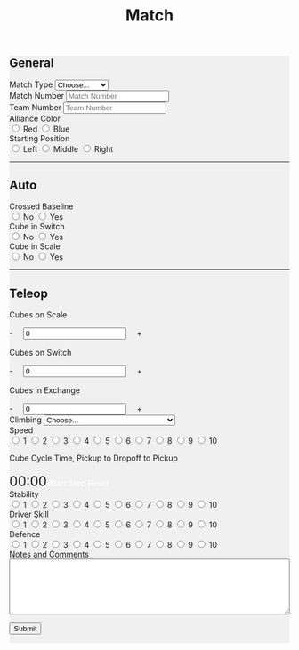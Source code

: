 ﻿---
layout: default
title: Match
---
<div class="container-fluid" style="background-color: #f0f0f0; margin-bottom: 15px">
	<form>
		<div class="row">
			<div class="col-md">
				<h2>General</h2>
			</div>
		</div>
		<div class="row">
			<div class="col-md">
				<label class="mr-sm-2" for="matchType">Match Type</label>
				<select class="custom-select mr-sm-2" id="matchType">
					<option selected>Choose...</option>
					<option value="p">Practice</option>
					<option value="q">Qualification</option>
				</select>
			</div>
			<div class="col-md">
				<label class="mr-sm-2" for="matchNumber">Match Number</label>
				<input id="matchNumber" type="tel" class="form-control" placeholder="Match Number">
			</div>
			<div class="col-md">
				<label class="mr-sm-2" for="teamNumber">Team Number</label>
				<input id="teamNumber" type="tel" class="form-control" placeholder="Team Number">
			</div>
		</div>
		<div class="row">
			<div class="col">
				<label class="mr-sm-2" style="display: block" for="allianceColor">Alliance Color</label>
				<div id="allianceColor" class="btn-group btn-group-toggle" data-toggle="buttons">
					<label class="btn btn-danger">
						<input type="radio" value="red" name="allianceColor" id="allianceColorRed" autocomplete="off"> Red
					</label>
					<label class="btn btn-primary">
						<input type="radio" value="blue" name="allianceColor" id="allianceColorBlue" autocomplete="off"> Blue
					</label>
				</div>
			</div>
			<div class="col">
				<label class="mr-sm-2" style="display: block" for="startingPosition">Starting Position</label>
				<div id="startingPosition" class="btn-group btn-group-toggle" data-toggle="buttons">
					<label class="btn btn-secondary">
						<input type="radio" value="left" name="startingPosition" id="startingPositionLeft" autocomplete="off"> Left
					</label>
					<label class="btn btn-secondary">
						<input type="radio" value="middle" name="startingPosition" id="startingPositionMiddle" autocomplete="off"> Middle
					</label>
					<label class="btn btn-secondary">
						<input type="radio" value="right" name="startingPosition" id="startingPositionRight" autocomplete="off"> Right
					</label>
				</div>
			</div>
		</div>
				<hr/>
				<div class="row">
					<div class="col-md">
						<h2>Auto</h2>
					</div>
				</div>
				<div class="row">
					<div class="col">
						<label class="mr-sm-2" style="display: block" for="autoCrossedBaseline">Crossed Baseline</label>
						<div id="autoCrossedBaseline" class="btn-group btn-group-toggle" data-toggle="buttons">
							<label class="btn btn-secondary">
								<input type="radio" value="0" name="autoCrossedBaseline" id="autoBaselineNo" autocomplete="off"> No
							</label>
							<label class="btn btn-secondary">
								<input type="radio" value="1" name="autoCrossedBaseline" id="autoBaselineYes" autocomplete="off"> Yes
							</label>
						</div>
					</div>
					<div class="col">
						<label class="mr-sm-2" style="display: block" for="autoSwitch">Cube in Switch</label>
						<div id="autoSwitch" class="btn-group btn-group-toggle" data-toggle="buttons">
							<label class="btn btn-secondary">
								<input type="radio" value="0" name="autoSwitch" id="autoSwitchNo" autocomplete="off"> No
							</label>
							<label class="btn btn-secondary">
								<input type="radio" value="1" name="autoSwitch" id="autoSwitchYes" autocomplete="off"> Yes
							</label>
						</div>
					</div>
					<div class="col">
						<label class="mr-sm-2" style="display: block" for="autoScale">Cube in Scale</label>
						<div id="autoSwitch" class="btn-group btn-group-toggle" data-toggle="buttons">
							<label class="btn btn-secondary">
								<input type="radio" value="0" name="autoScale" id="autoScaleNo" autocomplete="off"> No
							</label>
							<label class="btn btn-secondary">
								<input type="radio" value="1" name="autoScale" id="autoScaleYes" autocomplete="off"> Yes
							</label>
						</div>
					</div>
				</div>
				<hr/>
				<div class="row">
					<div class="col-md">
						<h2>Teleop</h2>
					</div>
				</div>
				<div class="row">
					<div class="col-md">
						<label style="margin-bottom: 0px" for="teleopScaleCubes">Cubes on Scale</label>
					</div>
				</div>
				<div class="row" style="margin-top:15px">
					<div class="col-md input-group">
						<a onclick="modifyScale_qty(-1)" class="btn btn-danger btn-lg" style="width: 50px; height: 50px; margin-right: 15px;" role="button">-</a>
						<input id="teleopScaleCubes" type="tel" class="form-control" value="0">
						<a onclick="modifyScale_qty(1)" class="btn btn-success btn-lg" style="width: 50px; height: 50px; margin-left: 15px;" role="button">+</a>
					</div>
				</div>
				<div class="row" style="margin-top:15px">
					<div class="col-md">
						<label style="margin-bottom: 0px" for="teleopSwitchCubes">Cubes on Switch</label>
					</div>
				</div>
				<div class="row" style="margin-top:15px">
					<div class="col-md input-group">
						<a onclick="modifySwitch_qty(-1)" class="btn btn-danger btn-lg" style="width: 50px; height: 50px; margin-right: 15px;" role="button">-</a>
						<input id="teleopSwitchCubes" type="tel" class="form-control" value="0">
						<a onclick="modifySwitch_qty(1)" class="btn btn-success btn-lg" style="width: 50px; height: 50px; margin-left: 15px;" role="button">+</a>
					</div>
				</div>
				<div class="row" style="margin-top:15px">
					<div class="col-md">
						<label style="margin-bottom: 0px" for="teleopExchangeCubes">Cubes in Exchange</label>
					</div>
				</div>
				<div class="row" style="margin-top:15px">
					<div class="col-md input-group">
						<a onclick="modifyExchange_qty(-1)" class="btn btn-danger btn-lg" style="width: 50px; height: 50px; margin-right: 15px;"
						 role="button">-</a>
						<input id="teleopExchangeCubes" type="tel" class="form-control" value="0">
						<a onclick="modifyExchange_qty(1)" class="btn btn-success btn-lg" style="width: 50px; height: 50px; margin-left: 15px;" role="button">+</a>
					</div>
				</div>
				<div class="row">
					<div class="col-md">
						<label class="mr-sm-2" for="climbingType">Climbing</label>
						<select class="custom-select mr-sm-2" id="climbingType">
							<option selected>Choose...</option>
							<option value="did not climb or park">Did Not Climb or Park</option>
							<option value="failed to climb">Failed to Climb</option>
							<option value="parked">Parked</option>
							<option value="climbed on rung">Climbed on Rung</option>
							<option value="climbed on another robot off rung">Climbed on Another Robot Off Rung</option>
							<option value="deployed ramp">Deployed Ramp</option>
							<option value="deployed ramp and levitated">Deployed Ramp and Levitated</option>
							<option value="used another robots ramp">Used Another Robot's Ramp</option>
							<option value="levitated">Levitated</option>
							<option value="other">Other Describe in Notes</option>
						</select>
					</div>
				</div>
				<div class="row">
					<div class="col-xl-4 col-lg-6 col-md-12">
						<label class="mr-sm-2" style="display: block" for="speedRating">Speed</label>
						<div id="speedRating" class="btn-group btn-group-toggle" data-toggle="buttons">
							<label class="btn btn-secondary">
								<input type="radio" value="1" name="speedRating" id="speed1" autocomplete="off"> 1
							</label>
							<label class="btn btn-secondary">
								<input type="radio" value="2" name="speedRating" id="speed2" autocomplete="off"> 2
							</label>
							<label class="btn btn-secondary">
								<input type="radio" value="3" name="speedRating" id="speed3" autocomplete="off"> 3
							</label>
							<label class="btn btn-secondary">
								<input type="radio" value="4" name="speedRating" id="speed4" autocomplete="off"> 4
							</label>
							<label class="btn btn-secondary">
								<input type="radio" value="5" name="speedRating" id="speed5" autocomplete="off"> 5
							</label>
							<label class="btn btn-secondary">
								<input type="radio" value="6" name="speedRating" id="speed6" autocomplete="off"> 6
							</label>
							<label class="btn btn-secondary">
								<input type="radio" value="7" name="speedRating" id="speed7" autocomplete="off"> 7
							</label>
							<label class="btn btn-secondary">
								<input type="radio" value="8" name="speedRating" id="speed8" autocomplete="off"> 8
							</label>
							<label class="btn btn-secondary">
								<input type="radio" value="9" name="speedRating" id="speed9" autocomplete="off"> 9
							</label>
							<label class="btn btn-secondary">
								<input type="radio" value="10" name="speedRating" id="speed10" autocomplete="off"> 10
							</label>
						</div>
					</div>
					<div class="col-xl-4 col-lg-6 col-md-12">
						<p style="margin-bottom: 5px">Cube Cycle Time, Pickup to Dropoff to Pickup</p>
						<div style="display: inline-block">
						<p style="margin-bottom: 0px"><span style="font-size: 24px;" id="cubeCycleSeconds">00</span><span style="font-size: 24px;">:</span><span style="font-size: 24px;" id="cubeCycleTenths">00</span></p>
						</div>
						<div style="display: inline-block">
						<a style="color:#fff" class="btn btn-secondary" id="cubeTimerStart">Start</a>
						<a style="color:#fff" class="btn btn-secondary" id="cubeTimerStop">Stop</a>
						<a style="color:#fff" class="btn btn-secondary" id="cubeTimerReset">Reset</a>
						</div>
					</div>
					<div class="col-xl-4 col-lg-6 col-md-12">
						<label class="mr-sm-2" style="display: block" for="stabilityRating">Stability</label>
						<div id="stabilityRating" class="btn-group btn-group-toggle" data-toggle="buttons">
							<label class="btn btn-secondary">
								<input type="radio" value="1" name="stabilityRating" id="stability1" autocomplete="off"> 1
							</label>
							<label class="btn btn-secondary">
								<input type="radio" value="2" name="stabilityRating" id="stability2" autocomplete="off"> 2
							</label>
							<label class="btn btn-secondary">
								<input type="radio" value="3" name="stabilityRating" id="stability3" autocomplete="off"> 3
							</label>
							<label class="btn btn-secondary">
								<input type="radio" value="4" name="stabilityRating" id="stability4" autocomplete="off"> 4
							</label>
							<label class="btn btn-secondary">
								<input type="radio" value="5" name="stabilityRating" id="stability5" autocomplete="off"> 5
							</label>
							<label class="btn btn-secondary">
								<input type="radio" value="6" name="stabilityRating" id="stability6" autocomplete="off"> 6
							</label>
							<label class="btn btn-secondary">
								<input type="radio" value="7" name="stabilityRating" id="stability7" autocomplete="off"> 7
							</label>
							<label class="btn btn-secondary">
								<input type="radio" value="8" name="stabilityRating" id="stability8" autocomplete="off"> 8
							</label>
							<label class="btn btn-secondary">
								<input type="radio" value="9" name="stabilityRating" id="stability9" autocomplete="off"> 9
							</label>
							<label class="btn btn-secondary">
								<input type="radio" value="10" name="stabilityRating" id="stability10" autocomplete="off"> 10
							</label>
						</div>
					</div>
					<div class="col-xl-4 col-lg-6 col-md-12">
						<label class="mr-sm-2" style="display: block" for="skillRating">Driver Skill</label>
						<div id="skillRating" class="btn-group btn-group-toggle" data-toggle="buttons">
							<label class="btn btn-secondary">
								<input type="radio" value="1" name="skillRating" id="skill1" autocomplete="off"> 1
							</label>
							<label class="btn btn-secondary">
								<input type="radio" value="2" name="skillRating" id="skill2" autocomplete="off"> 2
							</label>
							<label class="btn btn-secondary">
								<input type="radio" value="3" name="skillRating" id="skill3" autocomplete="off"> 3
							</label>
							<label class="btn btn-secondary">
								<input type="radio" value="4" name="skillRating" id="skill4" autocomplete="off"> 4
							</label>
							<label class="btn btn-secondary">
								<input type="radio" value="5" name="skillRating" id="skill5" autocomplete="off"> 5
							</label>
							<label class="btn btn-secondary">
								<input type="radio" value="6" name="skillRating" id="skill6" autocomplete="off"> 6
							</label>
							<label class="btn btn-secondary">
								<input type="radio" value="7" name="skillRating" id="skill7" autocomplete="off"> 7
							</label>
							<label class="btn btn-secondary">
								<input type="radio" value="8" name="skillRating" id="skill8" autocomplete="off"> 8
							</label>
							<label class="btn btn-secondary">
								<input type="radio" value="9" name="skillRating" id="skill9" autocomplete="off"> 9
							</label>
							<label class="btn btn-secondary">
								<input type="radio" value="10" name="skillRating" id="skill10" autocomplete="off"> 10
							</label>
						</div>
					</div>
					<div class="col-xl-4 col-lg-6 col-md-12">
						<label class="mr-sm-2" style="display: block" for="defenceRating">Defence</label>
						<div id="defenceRating" class="btn-group btn-group-toggle" data-toggle="buttons">
							<label class="btn btn-secondary">
								<input type="radio" value="1" name="defenceRating" id="defence1" autocomplete="off"> 1
							</label>
							<label class="btn btn-secondary">
								<input type="radio" value="2" name="defenceRating" id="defence2" autocomplete="off"> 2
							</label>
							<label class="btn btn-secondary">
								<input type="radio" value="3" name="defenceRating" id="defence3" autocomplete="off"> 3
							</label>
							<label class="btn btn-secondary">
								<input type="radio" value="4" name="defenceRating" id="defence4" autocomplete="off"> 4
							</label>
							<label class="btn btn-secondary">
								<input type="radio" value="5" name="defenceRating" id="defence5" autocomplete="off"> 5
							</label>
							<label class="btn btn-secondary">
								<input type="radio" value="6" name="defenceRating" id="defence6" autocomplete="off"> 6
							</label>
							<label class="btn btn-secondary">
								<input type="radio" value="7" name="defenceRating" id="defence7" autocomplete="off"> 7
							</label>
							<label class="btn btn-secondary">
								<input type="radio" value="8" name="defenceRating" id="defence8" autocomplete="off"> 8
							</label>
							<label class="btn btn-secondary">
								<input type="radio" value="9" name="defenceRating" id="defence9" autocomplete="off"> 9
							</label>
							<label class="btn btn-secondary">
								<input type="radio" value="10" name="defenceRating" id="defence10" autocomplete="off"> 10
							</label>
						</div>
					</div>
				</div>
				<div class="row">
					<div class="col">
						<label class="mr-sm-2" style="display: block" for="commentSection">Notes and Comments</label>
						<textarea style="width: 100%; height:100px" id="commentSection"></textarea>
					</div>
				</div>
				<button id="Submit" class="btn btn-success" type="button" style="margin-top: 15px; margin-bottom: 15px">Submit</button>
	</form>
	</div>